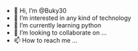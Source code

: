 - 👋 Hi, I’m @Buky30
- 👀 I’m interested in any kind of technology
- 🌱 I’m currently learning python
- 💞️ I’m looking to collaborate on ...
- 📫 How to reach me ...

<!---
Buky30/Buky30 is a ✨ special ✨ repository because its `README.md` (this file) appears on your GitHub profile.
You can click the Preview link to take a look at your changes.
--->
